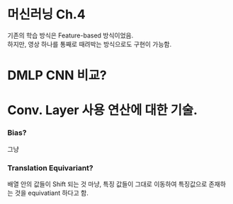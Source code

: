 
# 머신러닝 Ch.4
기존의 학습 방식은 Feature-based 방식이었음.    
하지만, 영상 하나를 통째로 때려박는 방식으로도 구현이 가능함.    

# DMLP CNN 비교?


# Conv. Layer 사용 연산에 대한 기술.

### Bias?
그냥 	

### Translation Equivariant?
배열 안의 값들이 Shift 되는 것 마냥, 특징 값들이 그대로 이동하여 특징값으로 존재하는 것을 equivatiant 하다고 함.

